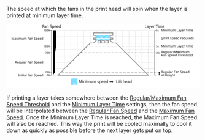 The speed at which the fans in the print head will spin when the layer is printed at minimum layer time.

![Which fan speed is used where](images/cool_fan_speed.svg)

If printing a layer takes somewhere between the [Regular/Maximum Fan Speed Threshold](cool_min_layer_time_fan_speed_max) and the [Minimum Layer Time](cool_min_layer_time) settings, then the fan speed will be interpolated between the [Regular Fan Speed](cool_fan_speed_min) and the [Maximum Fan Speed](cool_fan_speed_max). Once the Minimum Layer Time is reached, the Maximum Fan Speed will also be reached. This way the print will be cooled maximally to cool it down as quickly as possible before the next layer gets put on top.